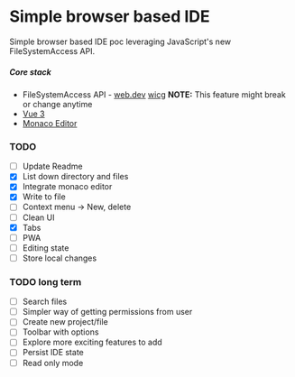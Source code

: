 # Simple browser based IDE

Simple browser based IDE poc leveraging JavaScript's new FileSystemAccess API.

##### Core stack
- FileSystemAccess API - [web.dev](https://web.dev/file-system-access/ "web.dev")  [wicg](https://wicg.github.io/file-system-access/ "wicg")  **NOTE:** This feature might break or change anytime
- [Vue 3]("https://v3.vuejs.org/" "Vue 3")
- [Monaco Editor]("https://microsoft.github.io/monaco-editor/")

### TODO
- [ ] Update Readme
- [x] List down directory and files
- [x] Integrate monaco editor
- [x] Write to file
- [ ] Context menu -> New, delete
- [ ] Clean UI
- [x] Tabs
- [ ] PWA
- [ ] Editing state
- [ ] Store local changes

### TODO long term
- [ ] Search files
- [ ] Simpler way of getting permissions from user
- [ ] Create new project/file
- [ ] Toolbar with options
- [ ] Explore more exciting features to add
- [ ] Persist IDE state
- [ ] Read only mode